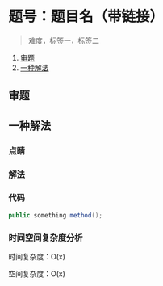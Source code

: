 # 题号：题目名（带链接）

> 难度，标签一，标签二

1. [审题](#审题)
2. [一种解法](#一种解法)

## 审题

## 一种解法

### 点睛

### 解法

### 代码

```java
public something method();
```

### 时间空间复杂度分析

时间复杂度：O(x)

空间复杂度：O(x)